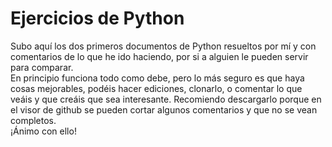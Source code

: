 # Ejercicios de Python
Subo aquí los dos primeros documentos de Python resueltos por mí y con comentarios de lo que he ido haciendo, por si a alguien le pueden servir para comparar. \
En principio funciona todo como debe, pero lo más seguro es que haya cosas mejorables, podéis hacer ediciones, clonarlo, o comentar lo que veáis y que creáis que sea interesante. Recomiendo descargarlo porque en el visor de github se pueden cortar algunos comentarios y que no se vean completos.\
¡Ánimo con ello!
